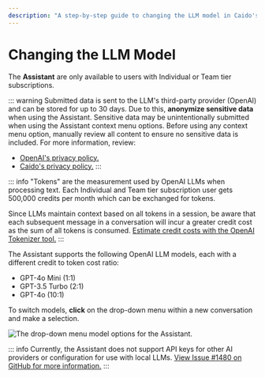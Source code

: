 ```yaml
---
description: "A step-by-step guide to changing the LLM model in Caido's AI Assistant including available models, token costs, and credit usage."
---
```


# Changing the LLM Model

<ProContainer>
The <b>Assistant</b> are only available to users with Individual or Team tier subscriptions.
</ProContainer>

::: warning
Submitted data is sent to the LLM's third-party provider (OpenAI) and can be stored for up to 30 days. Due to this, **anonymize sensitive data** when using the Assistant. Sensitive data may be unintentionally submitted when using the Assistant context menu options. Before using any context menu option, manually review all content to ensure no sensitive data is included. For more information, review:

- [OpenAI's privacy policy.](https://openai.com/policies/privacy-policy)
- [Caido's privacy policy.](https://caido.io/privacy)
:::

::: info
"Tokens" are the measurement used by OpenAI LLMs when processing text. Each Individual and Team tier subscription user gets 500,000 credits per month which can be exchanged for tokens.

Since LLMs maintain context based on all tokens in a session, be aware that each subsequent message in a conversation will incur a greater credit cost as the sum of all tokens is consumed. [Estimate credit costs with the OpenAI Tokenizer tool.](https://platform.openai.com/tokenizer)
:::

The Assistant supports the following OpenAI LLM models, each with a different credit to token cost ratio:

- GPT-4o Mini (1:1)
- GPT-3.5 Turbo (2:1)
- GPT-4o (10:1)

To switch models, **click** on the drop-down menu within a new conversation and make a selection.

<img alt="The drop-down menu model options for the Assistant." src="/_images/assistant_models.png" center>

::: info
Currently, the Assistant does not support API keys for other AI providers or configuration for use with local LLMs. [View Issue #1480 on GitHub for more information.](https://github.com/caido/caido/issues/1480)
:::
